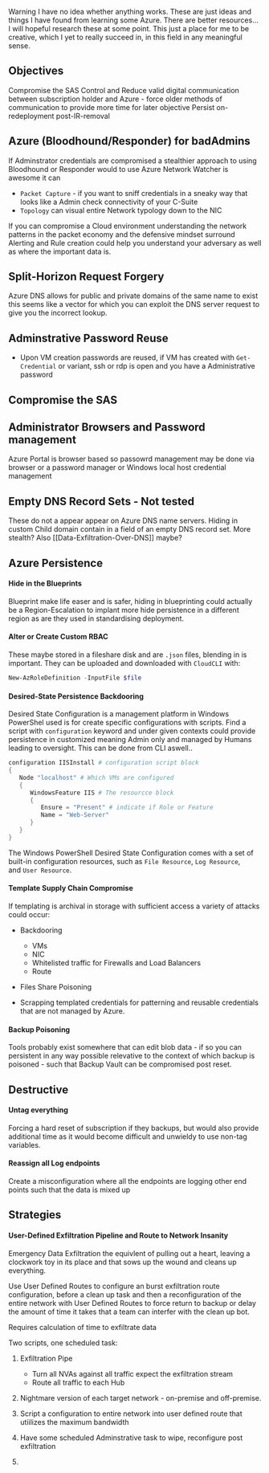 
Warning I have no idea whether anything works. These are just ideas and things I have found from learning some Azure. There are better resources... I will hopeful research these at some point. This just a place for me to be creative, which I yet to really succeed in, in this field in any meaningful sense.  

## Objectives

Compromise the SAS
Control and Reduce valid digital communication between subscription holder and Azure - force older methods of communication to provide more time for later objective
Persist on-redeployment post-IR-removal

## Azure (Bloodhound/Responder) for badAdmins

If Adminstrator credentials are compromised a stealthier approach to using Bloodhound or Responder would to use Azure Network Watcher is awesome it can
- `Packet Capture` - if you want to sniff credentials in a sneaky way that looks like a Admin check connectivity of your C-Suite
- `Topology` can visual entire Network typology down to the NIC  

If you can compromise a Cloud environment understanding the network patterns in the packet economy and the defensive mindset surround Alerting and Rule creation could help you understand your adversary as well as where the important data is.

## Split-Horizon Request Forgery

Azure DNS allows for public and private domains of the same name to exist this seems like a vector for which you can exploit the DNS server request to give you the incorrect lookup.


## Adminstrative Password Reuse

- Upon VM creation passwords are reused, if VM has created with  `Get-Credential` or variant, ssh or rdp is open and you have a Administrative password 


## Compromise the SAS


## Administrator Browsers and Password management

Azure Portal is browser based so passowrd management may be done via browser or a password manager or Windows local host credential management  


## Empty DNS Record Sets - Not tested 

These do not a appear appear on Azure DNS name servers. Hiding in custom Child domain contain in a field of an empty DNS record set. More stealth? Also [[Data-Exfiltration-Over-DNS]]  maybe?

## Azure Persistence

#### Hide in the Blueprints

Blueprint make life easer and is safer, hiding in blueprinting could actually be a Region-Escalation to implant more hide persistence in a different region as are they used in standardising deployment.

#### Alter or Create Custom RBAC

These maybe stored in a fileshare disk and are `.json` files, blending in is important. They can be uploaded and downloaded with `CloudCLI`  with:
```powershell
New-AzRoleDefinition -InputFile $file
```

#### Desired-State Persistence Backdooring

Desired State Configuration is a management platform in Windows PowerShel used is for create specific configurations with scripts. Find a script with `configuration` keyword and under given contexts could provide persistence in customized meaning Admin only and managed by Humans leading to oversight. This can be done from CLI aswell..
```powershell
configuration IISInstall # configuration script block
{
   Node "localhost" # Which VMs are configured
   { 
      WindowsFeature IIS # The resourcce block  
      {
         Ensure = "Present" # indicate if Role or Feature
         Name = "Web-Server" 
      }
   }
}
```
The Windows PowerShell Desired State Configuration comes with a set of built-in configuration resources, such as `File Resource`, `Log Resource`, and `User Resource`.

#### Template Supply Chain Compromise

If templating is archival in storage with sufficient access a variety of attacks could occur: 
- Backdooring
	- VMs
	- NIC 
	- Whitelisted traffic for Firewalls and Load Balancers
	- Route
- Files Share Poisoning

- Scrapping templated credentials for patterning and reusable credentials that are not managed by Azure. 

#### Backup Poisoning

Tools probably exist somewhere that can edit blob data - if so you can persistent in any way possible relevative to the context of which backup is poisoned - such that Backup Vault can be compromised post reset. 



## Destructive

#### Untag everything 

Forcing a hard reset of subscription if they backups, but would also provide additional time as it would become difficult and unwieldy to use non-tag variables.

#### Reassign all Log endpoints

Create a misconfiguration where all the endpoints are logging other end points such that the data is mixed up


## Strategies

#### User-Defined Exfiltration Pipeline and Route to Network Insanity 

Emergency Data Exfiltration the equivlent of pulling out a heart, leaving a clockwork toy in its place and that sows up the wound and cleans up everything.

Use User Defined Routes to configure an burst exfiltration route configuration, before a clean up task and then a reconfiguration of the entire network with User Defined Routes to force return to backup or delay the amount of time it takes that a team can interfer with the clean up bot.  

Requires calculation of time to exfiltrate data

Two scripts, one scheduled task:
1. Exfiltration Pipe
	- Turn all NVAs against all traffic expect the exfiltration stream
	- Route all traffic to each Hub
2. Nightmare version of each target network - on-premise and off-premise.

3. Script a configuration to entire network into user defined route that utiilizes the maximum bandwidth
4. Have some scheduled Adminstrative task to wipe, reconfigure post exfiltration
5. 


